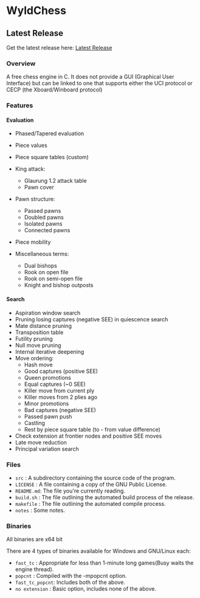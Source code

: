 # WyldChess

## Latest Release
Get the latest release here: [Latest Release](https://github.com/Mk-Chan/WyldChess/releases/latest)

### Overview
A free chess engine in C. It does not provide a GUI (Graphical User Interface)
but can be linked to one that supports either the UCI protocol or CECP (the Xboard/Winboard protocol)

### Features

#### Evaluation
* Phased/Tapered evaluation
* Piece values
* Piece square tables (custom)
* King attack:
	* Glaurung 1.2 attack table
	* Pawn cover

* Pawn structure:
	* Passed pawns
	* Doubled pawns
	* Isolated pawns
	* Connected pawns

* Piece mobility
* Miscellaneous terms:
	* Dual bishops
	* Rook on open file
	* Rook on semi-open file
	* Knight and bishop outposts

#### Search
* Aspiration window search
* Pruning losing captures (negative SEE) in quiescence search
* Mate distance pruning
* Transposition table
* Futility pruning
* Null move pruning
* Internal iterative deepening
* Move ordering:
    * Hash move
    * Good captures (positive SEE)
    * Queen promotions
    * Equal captures (~0 SEE)
    * Killer move from current ply
    * Killer moves from 2 plies ago
    * Minor promotions
    * Bad captures (negative SEE)
    * Passed pawn push
    * Castling
    * Rest by piece square table (to - from value difference)
* Check extension at frontier nodes and positive SEE moves
* Late move reduction
* Principal variation search

### Files
* `src`      : A subdirectory containing the source code of the program.
* `LICENSE`  : A file containing a copy of the GNU Public License.
* `README.md`: The file you're currently reading.
* `build.sh` : The file outlining the automated build process of the release.
* `makefile` : The file outlining the automated compile process.
* `notes`    : Some notes.

### Binaries
All binaries are x64 bit

There are 4 types of binaries available for Windows and GNU/Linux each:

* `fast_tc`       : Appropriate for less than 1-minute long games(Busy waits the engine thread).
* `popcnt`        : Compiled with the -mpopcnt option.
* `fast_tc_popcnt`: Includes both of the above.
* `no extension`  : Basic option, includes none of the above.
